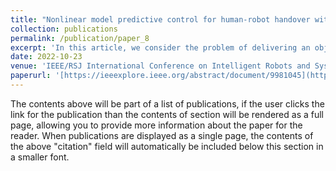 ```yaml
---
title: "Nonlinear model predictive control for human-robot handover with application to the aerial case"
collection: publications
permalink: /publication/paper_8
excerpt: 'In this article, we consider the problem of delivering an object to a human coworker by means of an aerial robot (AR). To this aim, we present an ergonomics-aware Nonlinear Model Predictive Control (NMPC) designed to autonomously perform the handover. The method is general enough to be applied to any multi-rotor aerial vehicle (MRAV) with a minimal adaptation of the robot model. The formulation of the optimal control problem steers the AR toward a handover location by optimizing the human coworker ergonomics, which includes the predicted arm joint torques of the human. The motion task is expressed in a frame relative to the human, whose motion model is included in the equations of the NMPC. This allows the controller to promptly adapt to the human movements by predicting her future poses over the horizon. The control framework also accounts for the problem of maintaining visibility on the human coworker, while respecting both the actuation and state limits of the robot. Additionally, a safety barrier is embedded in the controller to avoid any risk of collision with the human partner. Realistic simulations are performed to validate the feasibility of the approach and the source code of the implementation is released open-source.'
date: 2022-10-23
venue: 'IEEE/RSJ International Conference on Intelligent Robots and Systems (IROS)'
paperurl: '[https://ieeexplore.ieee.org/abstract/document/9981045](https://ieeexplore.ieee.org/abstract/document/9981045)'
---
```


The contents above will be part of a list of publications, if the user clicks the link for the publication than the contents of section will be rendered as a full page, allowing you to provide more information about the paper for the reader. When publications are displayed as a single page, the contents of the above "citation" field will automatically be included below this section in a smaller font.
